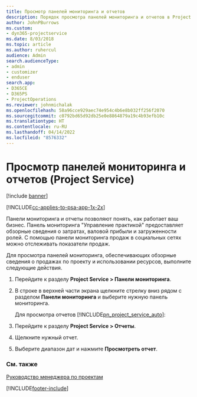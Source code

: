 ```yaml
---
title: Просмотр панелей мониторинга и отчетов
description: Порядок просмотра панелей мониторинга и отчетов в Project Service
author: JohnPBurrows
ms.custom:
- dyn365-projectservice
ms.date: 8/03/2018
ms.topic: article
ms.author: ruhercul
audience: Admin
search.audienceType:
- admin
- customizer
- enduser
search.app:
- D365CE
- D365PS
- ProjectOperations
ms.reviewer: johnmichalak
ms.openlocfilehash: 58a96cce929aec74e954c4b6e8b032ff256f2070
ms.sourcegitcommit: c0792bd65d92db25e0e8864879a19c4b93efb10c
ms.translationtype: HT
ms.contentlocale: ru-RU
ms.lasthandoff: 04/14/2022
ms.locfileid: "8576332"
---
```

# <a name="view-dashboards-and-reports-project-service"></a>Просмотр панелей мониторинга и отчетов (Project Service)

[!include [banner](../includes/psa-now-project-operations.md)]

[!INCLUDE[cc-applies-to-psa-app-1x-2x](../includes/cc-applies-to-psa-app-1x-2x.md)]

Панели мониторинга и отчеты позволяют понять, как работает ваш бизнес. Панель мониторинга "Управление практикой" предоставляет обзорные сведения о затратах, валовой прибыли и загруженности ролей. С помощью панели мониторинга продаж в социальных сетях можно отслеживать показатели продаж.  
  
 Для просмотра панелей мониторинга, обеспечивающих обзорные сведения о продажах по проекту и использовании ресурсов, выполните следующие действия.  
  
1. Перейдите к разделу **Project Service > Панели мониторинга**.  
  
2. В строке в верхней части экрана щелкните стрелку вниз рядом с разделом **Панели мониторинга** и выберите нужную панель мониторинга.  
  
   Для просмотра отчетов [!INCLUDE[pn_project_service_auto](../includes/pn-project-service-auto.md)]:  
  
3. Перейдите к разделу **Project Service > Отчеты**.  
  
4. Щелкните нужный отчет.  
  
5. Выберите диапазон дат и нажмите **Просмотреть отчет**.  
  
### <a name="see-also"></a>См. также  
 [Руководство менеджера по проектам](../psa/project-manager-guide.md)


[!INCLUDE[footer-include](../includes/footer-banner.md)]
